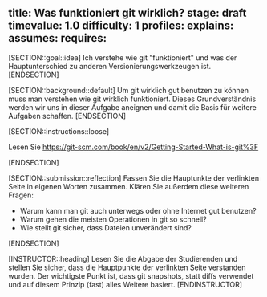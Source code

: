 title: Was funktioniert git wirklich?
stage: draft
timevalue: 1.0
difficulty: 1
profiles:
explains:
assumes:
requires:
---

[SECTION::goal::idea]
Ich verstehe wie git "funktioniert" und was der Hauptunterschied zu anderen 
Versionierungswerkzeugen ist.
[ENDSECTION]

[SECTION::background::default]
Um git wirklich gut benutzen zu können muss man verstehen wie git wirklich funktioniert. Dieses 
Grundverständnis werden wir uns in dieser Aufgabe aneignen und damit die Basis für weitere 
Aufgaben schaffen.
[ENDSECTION]

[SECTION::instructions::loose]

Lesen Sie https://git-scm.com/book/en/v2/Getting-Started-What-is-git%3F

[ENDSECTION]

[SECTION::submission::reflection]
Fassen Sie die Hauptunkte der verlinkten Seite in eigenen Worten zusammen.
Klären Sie außerdem diese weiteren Fragen:

- Warum kann man git auch unterwegs oder ohne Internet gut benutzen?
- Warum gehen die meisten Operationen in git so schnell?
- Wie stellt git sicher, dass Dateien unverändert sind?

[ENDSECTION]

[INSTRUCTOR::heading]
Lesen Sie die Abgabe der Studierenden und stellen Sie sicher, dass die Hauptpunkte der verlinkten 
Seite verstanden wurden. Der wichtigste Punkt ist, dass git snapshots, statt diffs verwendet und 
auf diesem Prinzip (fast) alles Weitere basiert.
[ENDINSTRUCTOR]
